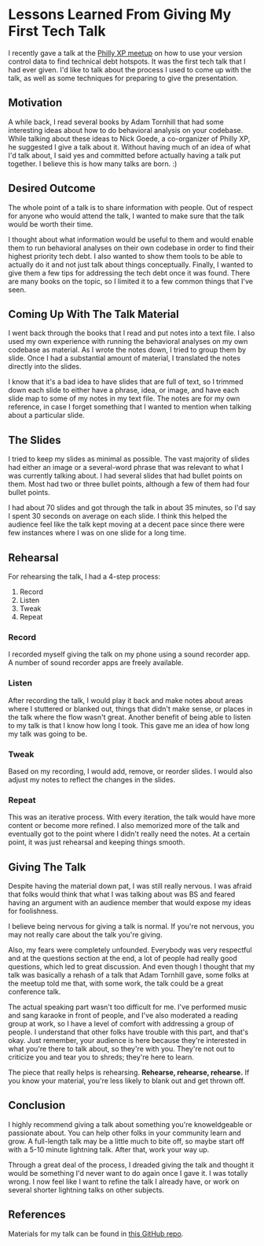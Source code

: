 # Lessons Learned From Giving My First Tech Talk

I recently gave a talk at the [Philly XP meetup](https://www.meetup.com/PhillyXP/) on how to use your version control data to find technical debt hotspots. It was the first tech talk that I had ever given. I'd like to talk about the process I used to come up with the talk, as well as some techniques for preparing to give the presentation.

## Motivation

A while back, I read several books by Adam Tornhill that had some interesting ideas about how to do behavioral analysis on your codebase. While talking about these ideas to Nick Goede, a co-organizer of Philly XP, he suggested I give a talk about it. Without having much of an idea of what I'd talk about, I said yes and committed before actually having a talk put together. I believe this is how many talks are born. :)

## Desired Outcome

The whole point of a talk is to share information with people. Out of respect for anyone who would attend the talk, I wanted to make sure that the talk would be worth their time.

I thought about what information would be useful to them and would enable them to run behavioral analyses on their own codebase in order to find their highest priority tech debt. I also wanted to show them tools to be able to actually do it and not just talk about things conceptually. Finally, I wanted to give them a few tips for addressing the tech debt once it was found. There are many books on the topic, so I limited it to a few common things that I've seen.

## Coming Up With The Talk Material

I went back through the books that I read and put notes into a text file. I also used my own experience with running the behavioral analyses on my own codebase as material. As I wrote the notes down, I tried to group them by slide. Once I had a substantial amount of material, I translated the notes directly into the slides.

I know that it's a bad idea to have slides that are full of text, so I trimmed down each slide to either have a phrase, idea, or image, and have each slide map to some of my notes in my text file. The notes are for my own reference, in case I forget something that I wanted to mention when talking about a particular slide.

## The Slides

I tried to keep my slides as minimal as possible. The vast majority of slides had either an image or a several-word phrase that was relevant to what I was currently talking about. I had several slides that had bullet points on them. Most had two or three bullet points, although a few of them had four bullet points.

I had about 70 slides and got through the talk in about 35 minutes, so I'd say I spent 30 seconds on average on each slide. I think this helped the audience feel like the talk kept moving at a decent pace since there were few instances where I was on one slide for a long time.

## Rehearsal

For rehearsing the talk, I had a 4-step process:

1) Record
2) Listen
3) Tweak
4) Repeat

### Record

I recorded myself giving the talk on my phone using a sound recorder app. A number of sound recorder apps are freely available.

### Listen

After recording the talk, I would play it back and make notes about areas where I stuttered or blanked out, things that didn't make sense, or places in the talk where the flow wasn't great. Another benefit of being able to listen to my talk is that I know how long I took. This gave me an idea of how long my talk was going to be.

### Tweak

Based on my recording, I would add, remove, or reorder slides. I would also adjust my notes to reflect the changes in the slides.

### Repeat

This was an iterative process. With every iteration, the talk would have more content or become more refined. I also memorized more of the talk and eventually got to the point where I didn't really need the notes. At a certain point, it was just rehearsal and keeping things smooth.

## Giving The Talk

Despite having the material down pat, I was still really nervous. I was afraid that folks would think that what I was talking about was BS and feared having an argument with an audience member that would expose my ideas for foolishness.

I believe being nervous for giving a talk is normal. If you're not nervous, you may not really care about the talk you're giving.

Also, my fears were completely unfounded. Everybody was very respectful and at the questions section at the end, a lot of people had really good questions, which led to great discussion. And even though I thought that my talk was basically a rehash of a talk that Adam Tornhill gave, some folks at the meetup told me that, with some work, the talk could be a great conference talk.

The actual speaking part wasn't too difficult for me. I've performed music and sang karaoke in front of people, and I've also moderated a reading group at work, so I have a level of comfort with addressing a group of people. I understand that other folks have trouble with this part, and that's okay. Just remember, your audience is here because they're interested in what you're there to talk about, so they're with you. They're not out to criticize you and tear you to shreds; they're here to learn.

The piece that really helps is rehearsing. **Rehearse, rehearse, rehearse.** If you know your material, you're less likely to blank out and get thrown off.

## Conclusion

I highly recommend giving a talk about something you're knoweldgeable or passionate about. You can help other folks in your community learn and grow. A full-length talk may be a little much to bite off, so maybe start off with a 5-10 minute lightning talk. After that, work your way up.

Through a great deal of the process, I dreaded giving the talk and thought it would be something I'd never want to do again once I gave it. I was totally wrong. I now feel like I want to refine the talk I already have, or work on several shorter lightning talks on other subjects.

## References

Materials for my talk can be found in [this GitHub repo](https://github.com/chriszimmerman/identifying-tech-debt-hotspots).